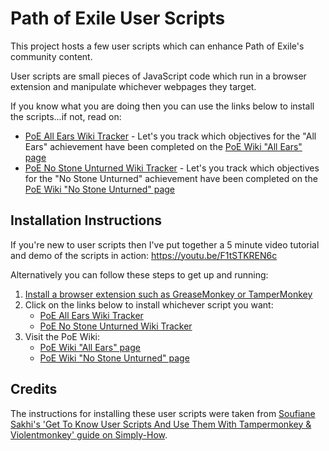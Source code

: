 # Path of Exile User Scripts

This project hosts a few user scripts which can enhance Path of Exile's community content.

User scripts are small pieces of JavaScript code which run in a browser extension and manipulate whichever webpages they target.

If you know what you are doing then you can use the links below to install the scripts...if not, read on:
* [PoE All Ears Wiki Tracker](https://github.com/halfacandan/PoEUserScripts/raw/main/PoE_All_Ears_Wiki_Tracker.user.js) - Let's you track which objectives for the "All Ears" achievement have been completed on the [PoE Wiki "All Ears" page](https://www.poewiki.net/wiki/All_Ears)
* [PoE No Stone Unturned Wiki Tracker](https://github.com/halfacandan/PoEUserScripts/raw/main/PoE_No_Stone_Unturned_Wiki_Tracker.user.js) - Let's you track which objectives for the "No Stone Unturned" achievement have been completed on the [PoE Wiki "No Stone Unturned" page](https://www.poewiki.net/wiki/No_Stone_Unturned)

## Installation Instructions

If you're new to user scripts then I've put together a 5 minute video tutorial and demo of the scripts in action: https://youtu.be/F1tSTKREN6c

Alternatively you can follow these steps to get up and running:

1. [Install a browser extension such as GreaseMonkey or TamperMonkey](https://simply-how.com/enhance-and-fine-tune-any-web-page-the-complete-user-scripts-guide#section-2)
2. Click on the links below to install whichever script you want:
    * [PoE All Ears Wiki Tracker](https://github.com/halfacandan/PoEUserScripts/raw/main/PoE_All_Ears_Wiki_Tracker.user.js)
    * [PoE No Stone Unturned Wiki Tracker](https://github.com/halfacandan/PoEUserScripts/raw/main/PoE_No_Stone_Unturned_Wiki_Tracker.user.js)
3. Visit the PoE Wiki:
    * [PoE Wiki "All Ears" page](https://www.poewiki.net/wiki/All_Ears)
    * [PoE Wiki "No Stone Unturned" page](https://www.poewiki.net/wiki/No_Stone_Unturned)

## Credits

The instructions for installing these user scripts were taken from [Soufiane Sakhi's 'Get To Know User Scripts And Use Them With Tampermonkey & Violentmonkey' guide on Simply-How](https://simply-how.com/enhance-and-fine-tune-any-web-page-the-complete-user-scripts-guide#section-2).
